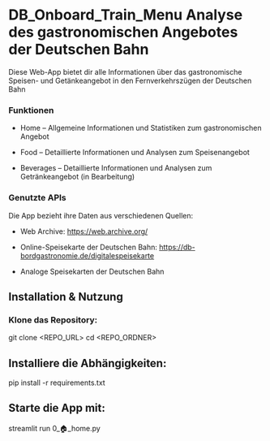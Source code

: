 # DB_Onboard_Train_Menu Analyse des gastronomischen Angebotes der Deutschen Bahn 

Diese Web-App bietet dir alle Informationen über das gastronomische Speisen- und Getänkeangebot in den Fernverkehrszügen der Deutschen Bahn
### Funktionen
- Home – Allgemeine Informationen und Statistiken zum gastronomischen Angebot

- Food – Detaillierte Informationen und Analysen zum Speisenangebot

- Beverages – Detaillierte Informationen und Analysen zum Getränkeangebot (in Bearbeitung)

### Genutzte APIs
Die App bezieht ihre Daten aus verschiedenen Quellen:

- Web Archive: https://web.archive.org/

- Online-Speisekarte der Deutschen Bahn: https://db-bordgastronomie.de/digitalespeisekarte

- Analoge Speisekarten der Deutschen Bahn

## Installation & Nutzung


### Klone das Repository:
git clone <REPO_URL>
cd <REPO_ORDNER>

## Installiere die Abhängigkeiten:

pip install -r requirements.txt


## Starte die App mit:

streamlit run 0_🏠_home.py
